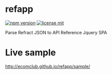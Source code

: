 # refapp

[![npm version](https://img.shields.io/npm/v/refapp.svg)](https://www.npmjs.org/refapp)
[![license mit](https://img.shields.io/badge/License-MIT-yellow.svg)](https://opensource.org/licenses/MIT)

Parse Refract JSON to API Reference Jquery SPA

# Live sample
http://ecomclub.github.io/refapp/sample/
